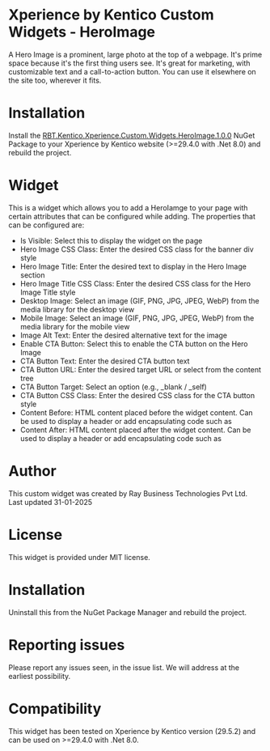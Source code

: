 # Xperience by Kentico Custom Widgets - HeroImage  


A Hero Image is a prominent, large photo at the top of a webpage. It's prime space because it's the first thing users see. It's great for marketing, with customizable text and a call-to-action button. You can use it elsewhere on the site too, wherever it fits.

# Installation

Install the [RBT.Kentico.Xperience.Custom.Widgets.HeroImage.1.0.0](https://www.nuget.org/packages/RBT.Kentico.Xperience.Custom.Widgets.HeroImage) NuGet Package to your Xperience by Kentico website (>=29.4.0 with .Net 8.0) and rebuild the project.

# Widget

This is a widget which allows you to add a HeroIamge to your page with certain attributes that can be configured while adding. The properties that can be configured are:
- Is Visible: Select this to display the widget on the page
- Hero Image CSS Class: Enter the desired CSS class for the banner div style
- Hero Image Title: Enter the desired text to display in the Hero Image section
- Hero Image Title CSS Class: Enter the desired CSS class for the Hero Image Title style
- Desktop Image: Select an image (GIF, PNG, JPG, JPEG, WebP) from the media library for the desktop view
- Mobile Image: Select an image (GIF, PNG, JPG, JPEG, WebP) from the media library for the mobile view
- Image Alt Text: Enter the desired alternative text for the image
- Enable CTA Button: Select this to enable the CTA button on the Hero Image
- CTA Button Text: Enter the desired CTA button text
- CTA Button URL: Enter the desired target URL or select from the content tree
- CTA Button Target: Select an option (e.g., _blank / _self)
- CTA Button CSS Class: Enter the desired CSS class for the CTA button style
- Content Before: HTML content placed before the widget content. Can be used to display a header or add encapsulating code such as <div>
- Content After: HTML content placed after the widget content. Can be used to display a header or add encapsulating code such as <div>

# Author

This custom widget was created by Ray Business Technologies Pvt Ltd.
Last updated 31-01-2025

# License

This widget is provided under MIT license.

# Installation

Uninstall this from the NuGet Package Manager and rebuild the project.

# Reporting issues

Please report any issues seen, in the issue list. We will address at the earliest possibility.

# Compatibility

This widget has been tested on Xperience by Kentico version (29.5.2) and can be used on >=29.4.0 with .Net 8.0. 
